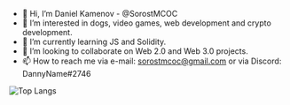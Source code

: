 - 👋 Hi, I’m Daniel Kamenov - @SorostMCOC
- 👀 I’m interested in dogs, video games, web development and crypto development.
- 🌱 I’m currently learning JS and Solidity.
- 💞️ I’m looking to collaborate on Web 2.0 and Web 3.0 projects.
- 📫 How to reach me via e-mail: sorostmcoc@gmail.com or via Discord: DannyName#2746

<!---
SorostMCOC/SorostMCOC is a ✨ special ✨ repository because its `README.md` (this file) appears on your GitHub profile.
You can click the Preview link to take a look at your changes.
--->

 ![Top Langs](https://github-readme-stats.vercel.app/api/top-langs/?username=dannykamenov&hide=glsl,handlebars,scss&theme=tokyonight)
